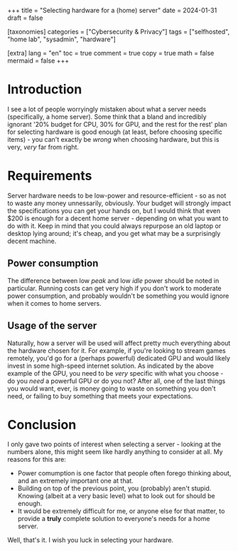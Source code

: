 +++
title = "Selecting hardware for a (home) server"
date = 2024-01-31
draft = false

[taxonomies]
categories = ["Cybersecurity & Privacy"]
tags = ["selfhosted", "home lab", "sysadmin", "hardware"]

[extra]
lang = "en"
toc = true
comment = true
copy = true
math = false
mermaid = false
+++

# Introduction
  I see a lot of people worryingly mistaken about what a server needs (specifically, a home server). Some think that a bland and incredibly ignorant '20% budget for CPU, 30% for GPU, and the rest for the rest' plan for selecting hardware is good enough (at least, before choosing specific items) - you can't exactly be *wrong* when choosing
  hardware, but this is very, *very* far from right.

# Requirements
  Server hardware needs to be low-power and resource-efficient - so as not to waste any money unnessarily, obviously. Your budget will strongly impact the specifications you can get your hands on, but I would think that even $200 is enough for a decent home server - depending on what you want to do with it.
  Keep in mind that you could always repurpose an old laptop or desktop lying around; it's cheap, and you get what may be a surprisingly decent machine.

## Power consumption
   The difference between low *peak* and low *idle* power should be noted in particular. Running costs can get very high if you don't work to moderate power consumption, and probably wouldn't be something you would ignore when it comes to home servers.

## Usage of the server
   Naturally, how a server will be used will affect pretty much everything about the hardware chosen for it. For example, if you're looking to stream games remotely, you'd go for a (perhaps powerful) dedicated GPU and would likely invest in some high-speed internet solution.
   As indicated by the above example of the GPU, you need to be *very* specific with what you choose - do you *need* a powerful GPU or do you not? After all, one of the last things you would want, ever, is money going to waste on something you don't need, or failing to buy something that meets your expectations.

# Conclusion
  I only gave two points of interest when selecting a server - looking at the numbers alone, this might seem like hardly anything to consider at all. My reasons for this are:

  - Power comumption is one factor that people often forego thinking about, and an extremely important one at that.
  - Building on top of the previous point, you (probably) aren't stupid. Knowing (albeit at a very basic level) what to look out for should be enough.
  - It would be extremely difficult for me, or anyone else for that matter, to provide a **truly** complete solution to everyone's needs for a home server.

  Well, that's it. I wish you luck in selecting your hardware.
